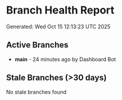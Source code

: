 # Branch Health Report
Generated: Wed Oct 15 12:13:23 UTC 2025

## Active Branches
- **main** - 24 minutes ago by Dashboard Bot

## Stale Branches (>30 days)
No stale branches found
